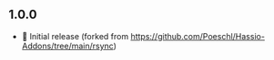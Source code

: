## 1.0.0

* 🎉 Initial release (forked from https://github.com/Poeschl/Hassio-Addons/tree/main/rsync)
